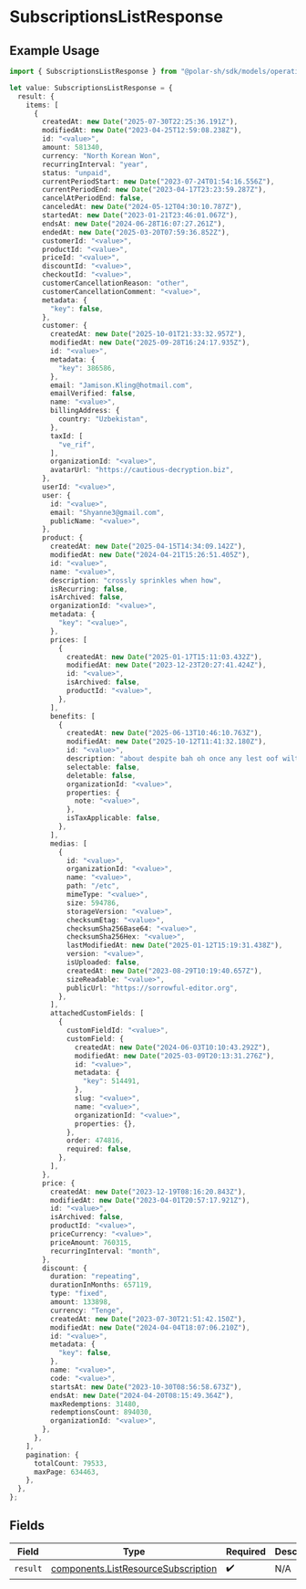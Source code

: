 # SubscriptionsListResponse

## Example Usage

```typescript
import { SubscriptionsListResponse } from "@polar-sh/sdk/models/operations/subscriptionslist.js";

let value: SubscriptionsListResponse = {
  result: {
    items: [
      {
        createdAt: new Date("2025-07-30T22:25:36.191Z"),
        modifiedAt: new Date("2023-04-25T12:59:08.238Z"),
        id: "<value>",
        amount: 581340,
        currency: "North Korean Won",
        recurringInterval: "year",
        status: "unpaid",
        currentPeriodStart: new Date("2023-07-24T01:54:16.556Z"),
        currentPeriodEnd: new Date("2023-04-17T23:23:59.287Z"),
        cancelAtPeriodEnd: false,
        canceledAt: new Date("2024-05-12T04:30:10.787Z"),
        startedAt: new Date("2023-01-21T23:46:01.067Z"),
        endsAt: new Date("2024-06-28T16:07:27.261Z"),
        endedAt: new Date("2025-03-20T07:59:36.852Z"),
        customerId: "<value>",
        productId: "<value>",
        priceId: "<value>",
        discountId: "<value>",
        checkoutId: "<value>",
        customerCancellationReason: "other",
        customerCancellationComment: "<value>",
        metadata: {
          "key": false,
        },
        customer: {
          createdAt: new Date("2025-10-01T21:33:32.957Z"),
          modifiedAt: new Date("2025-09-28T16:24:17.935Z"),
          id: "<value>",
          metadata: {
            "key": 386586,
          },
          email: "Jamison.Kling@hotmail.com",
          emailVerified: false,
          name: "<value>",
          billingAddress: {
            country: "Uzbekistan",
          },
          taxId: [
            "ve_rif",
          ],
          organizationId: "<value>",
          avatarUrl: "https://cautious-decryption.biz",
        },
        userId: "<value>",
        user: {
          id: "<value>",
          email: "Shyanne3@gmail.com",
          publicName: "<value>",
        },
        product: {
          createdAt: new Date("2025-04-15T14:34:09.142Z"),
          modifiedAt: new Date("2024-04-21T15:26:51.405Z"),
          id: "<value>",
          name: "<value>",
          description: "crossly sprinkles when how",
          isRecurring: false,
          isArchived: false,
          organizationId: "<value>",
          metadata: {
            "key": "<value>",
          },
          prices: [
            {
              createdAt: new Date("2025-01-17T15:11:03.432Z"),
              modifiedAt: new Date("2023-12-23T20:27:41.424Z"),
              id: "<value>",
              isArchived: false,
              productId: "<value>",
            },
          ],
          benefits: [
            {
              createdAt: new Date("2025-06-13T10:46:10.763Z"),
              modifiedAt: new Date("2025-10-12T11:41:32.180Z"),
              id: "<value>",
              description: "about despite bah oh once any lest oof wilted",
              selectable: false,
              deletable: false,
              organizationId: "<value>",
              properties: {
                note: "<value>",
              },
              isTaxApplicable: false,
            },
          ],
          medias: [
            {
              id: "<value>",
              organizationId: "<value>",
              name: "<value>",
              path: "/etc",
              mimeType: "<value>",
              size: 594786,
              storageVersion: "<value>",
              checksumEtag: "<value>",
              checksumSha256Base64: "<value>",
              checksumSha256Hex: "<value>",
              lastModifiedAt: new Date("2025-01-12T15:19:31.438Z"),
              version: "<value>",
              isUploaded: false,
              createdAt: new Date("2023-08-29T10:19:40.657Z"),
              sizeReadable: "<value>",
              publicUrl: "https://sorrowful-editor.org",
            },
          ],
          attachedCustomFields: [
            {
              customFieldId: "<value>",
              customField: {
                createdAt: new Date("2024-06-03T10:10:43.292Z"),
                modifiedAt: new Date("2025-03-09T20:13:31.276Z"),
                id: "<value>",
                metadata: {
                  "key": 514491,
                },
                slug: "<value>",
                name: "<value>",
                organizationId: "<value>",
                properties: {},
              },
              order: 474816,
              required: false,
            },
          ],
        },
        price: {
          createdAt: new Date("2023-12-19T08:16:20.843Z"),
          modifiedAt: new Date("2023-04-01T20:57:17.921Z"),
          id: "<value>",
          isArchived: false,
          productId: "<value>",
          priceCurrency: "<value>",
          priceAmount: 760315,
          recurringInterval: "month",
        },
        discount: {
          duration: "repeating",
          durationInMonths: 657119,
          type: "fixed",
          amount: 133898,
          currency: "Tenge",
          createdAt: new Date("2023-07-30T21:51:42.150Z"),
          modifiedAt: new Date("2024-04-04T18:07:06.210Z"),
          id: "<value>",
          metadata: {
            "key": false,
          },
          name: "<value>",
          code: "<value>",
          startsAt: new Date("2023-10-30T08:56:58.673Z"),
          endsAt: new Date("2024-04-20T08:15:49.364Z"),
          maxRedemptions: 31480,
          redemptionsCount: 894030,
          organizationId: "<value>",
        },
      },
    ],
    pagination: {
      totalCount: 79533,
      maxPage: 634463,
    },
  },
};
```

## Fields

| Field                                                                                      | Type                                                                                       | Required                                                                                   | Description                                                                                |
| ------------------------------------------------------------------------------------------ | ------------------------------------------------------------------------------------------ | ------------------------------------------------------------------------------------------ | ------------------------------------------------------------------------------------------ |
| `result`                                                                                   | [components.ListResourceSubscription](../../models/components/listresourcesubscription.md) | :heavy_check_mark:                                                                         | N/A                                                                                        |